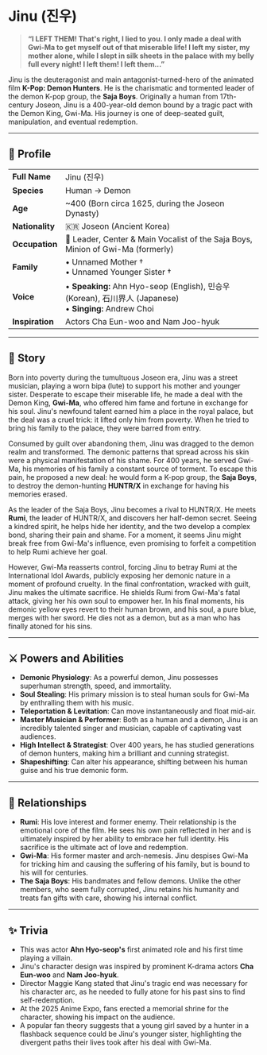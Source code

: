 # Jinu (진우)

> **“I LEFT THEM! That's right, I lied to you. I only made a deal with Gwi-Ma to get myself out of that miserable life! I left my sister, my mother alone, while I slept in silk sheets in the palace with my belly full every night! I left them! I left them...”**

Jinu is the deuteragonist and main antagonist-turned-hero of the animated film **K-Pop: Demon Hunters**. He is the charismatic and tormented leader of the demon K-pop group, the **Saja Boys**. Originally a human from 17th-century Joseon, Jinu is a 400-year-old demon bound by a tragic pact with the Demon King, Gwi-Ma. His journey is one of deep-seated guilt, manipulation, and eventual redemption.

---

## 👤 Profile

| | |
| :--- | :--- |
| **Full Name** | Jinu (진우) |
| **Species** | Human → Demon |
| **Age** | ~400 (Born circa 1625, during the Joseon Dynasty) |
| **Nationality** | 🇰🇷 Joseon (Ancient Korea) |
| **Occupation** | 🎤 Leader, Center & Main Vocalist of the Saja Boys, Minion of Gwi-Ma (formerly) |
| **Family** | • Unnamed Mother †<br>• Unnamed Younger Sister † |
| **Voice** | • **Speaking:** Ahn Hyo-seop (English), 민승우 (Korean), 石川界人 (Japanese)<br>• **Singing:** Andrew Choi |
| **Inspiration** | Actors Cha Eun-woo and Nam Joo-hyuk |

---

## 📖 Story

Born into poverty during the tumultuous Joseon era, Jinu was a street musician, playing a worn bipa (lute) to support his mother and younger sister. Desperate to escape their miserable life, he made a deal with the Demon King, **Gwi-Ma**, who offered him fame and fortune in exchange for his soul. Jinu's newfound talent earned him a place in the royal palace, but the deal was a cruel trick: it lifted only him from poverty. When he tried to bring his family to the palace, they were barred from entry.

Consumed by guilt over abandoning them, Jinu was dragged to the demon realm and transformed. The demonic patterns that spread across his skin were a physical manifestation of his shame. For 400 years, he served Gwi-Ma, his memories of his family a constant source of torment. To escape this pain, he proposed a new deal: he would form a K-pop group, the **Saja Boys**, to destroy the demon-hunting **HUNTR/X** in exchange for having his memories erased.

As the leader of the Saja Boys, Jinu becomes a rival to HUNTR/X. He meets **Rumi**, the leader of HUNTR/X, and discovers her half-demon secret. Seeing a kindred spirit, he helps hide her identity, and the two develop a complex bond, sharing their pain and shame. For a moment, it seems Jinu might break free from Gwi-Ma's influence, even promising to forfeit a competition to help Rumi achieve her goal.

However, Gwi-Ma reasserts control, forcing Jinu to betray Rumi at the International Idol Awards, publicly exposing her demonic nature in a moment of profound cruelty. In the final confrontation, wracked with guilt, Jinu makes the ultimate sacrifice. He shields Rumi from Gwi-Ma's fatal attack, giving her his own soul to empower her. In his final moments, his demonic yellow eyes revert to their human brown, and his soul, a pure blue, merges with her sword. He dies not as a demon, but as a man who has finally atoned for his sins.

---

## ⚔️ Powers and Abilities

*   **Demonic Physiology**: As a powerful demon, Jinu possesses superhuman strength, speed, and immortality.
*   **Soul Stealing**: His primary mission is to steal human souls for Gwi-Ma by enthralling them with his music.
*   **Teleportation & Levitation**: Can move instantaneously and float mid-air.
*   **Master Musician & Performer**: Both as a human and a demon, Jinu is an incredibly talented singer and musician, capable of captivating vast audiences.
*   **High Intellect & Strategist**: Over 400 years, he has studied generations of demon hunters, making him a brilliant and cunning strategist.
*   **Shapeshifting**: Can alter his appearance, shifting between his human guise and his true demonic form.

---

## 🤝 Relationships

*   **Rumi**: His love interest and former enemy. Their relationship is the emotional core of the film. He sees his own pain reflected in her and is ultimately inspired by her ability to embrace her full identity. His sacrifice is the ultimate act of love and redemption.
*   **Gwi-Ma**: His former master and arch-nemesis. Jinu despises Gwi-Ma for tricking him and causing the suffering of his family, but is bound to his will for centuries.
*   **The Saja Boys**: His bandmates and fellow demons. Unlike the other members, who seem fully corrupted, Jinu retains his humanity and treats fan gifts with care, showing his internal conflict.

---

## ✨ Trivia

*   This was actor **Ahn Hyo-seop's** first animated role and his first time playing a villain.
*   Jinu's character design was inspired by prominent K-drama actors **Cha Eun-woo** and **Nam Joo-hyuk**.
*   Director Maggie Kang stated that Jinu's tragic end was necessary for his character arc, as he needed to fully atone for his past sins to find self-redemption.
*   At the 2025 Anime Expo, fans erected a memorial shrine for the character, showing his impact on the audience.
*   A popular fan theory suggests that a young girl saved by a hunter in a flashback sequence could be Jinu's younger sister, highlighting the divergent paths their lives took after his deal with Gwi-Ma.
